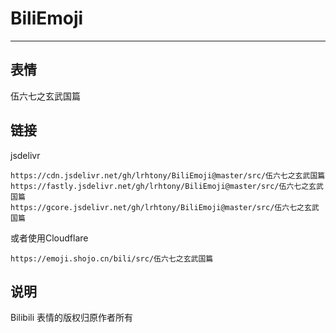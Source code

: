 # BiliEmoji
---
## 表情
伍六七之玄武国篇
## 链接
jsdelivr
```
https://cdn.jsdelivr.net/gh/lrhtony/BiliEmoji@master/src/伍六七之玄武国篇
https://fastly.jsdelivr.net/gh/lrhtony/BiliEmoji@master/src/伍六七之玄武国篇
https://gcore.jsdelivr.net/gh/lrhtony/BiliEmoji@master/src/伍六七之玄武国篇
```
或者使用Cloudflare
```
https://emoji.shojo.cn/bili/src/伍六七之玄武国篇
```
## 说明
Bilibili 表情的版权归原作者所有
